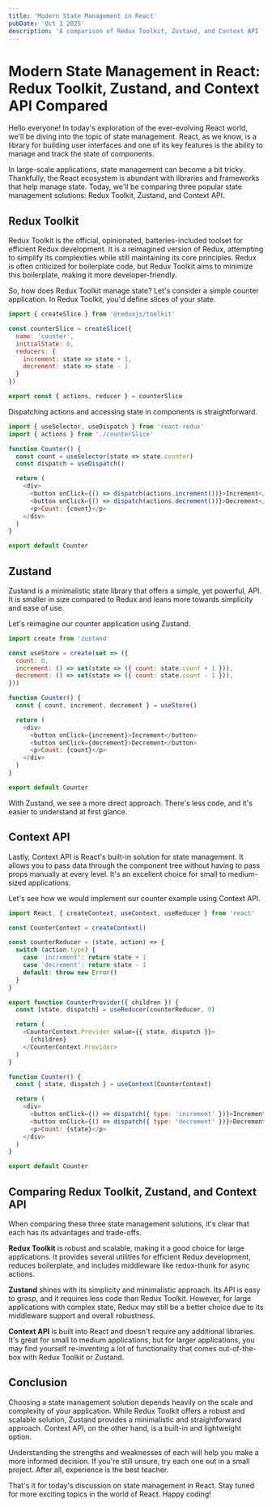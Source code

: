 ```yaml
---
title: 'Modern State Management in React'
pubDate: 'Oct 1 2025'
description: 'A comparison of Redux Toolkit, Zustand, and Context API for managing state in large-scale React applications.'
---
```


# Modern State Management in React: Redux Toolkit, Zustand, and Context API Compared

Hello everyone! In today's exploration of the ever-evolving React world, we'll be diving into the topic of state management. React, as we know, is a library for building user interfaces and one of its key features is the ability to manage and track the state of components.

In large-scale applications, state management can become a bit tricky. Thankfully, the React ecosystem is abundant with libraries and frameworks that help manage state. Today, we'll be comparing three popular state management solutions: Redux Toolkit, Zustand, and Context API.

## Redux Toolkit

Redux Toolkit is the official, opinionated, batteries-included toolset for efficient Redux development. It is a reimagined version of Redux, attempting to simplify its complexities while still maintaining its core principles. Redux is often criticized for boilerplate code, but Redux Toolkit aims to minimize this boilerplate, making it more developer-friendly.

So, how does Redux Toolkit manage state? Let's consider a simple counter application. In Redux Toolkit, you'd define slices of your state.

```javascript
import { createSlice } from '@reduxjs/toolkit'

const counterSlice = createSlice({
  name: 'counter',
  initialState: 0,
  reducers: {
    increment: state => state + 1,
    decrement: state => state - 1
  }
})

export const { actions, reducer } = counterSlice
```

Dispatching actions and accessing state in components is straightforward.

```javascript
import { useSelector, useDispatch } from 'react-redux'
import { actions } from './counterSlice'

function Counter() {
  const count = useSelector(state => state.counter)
  const dispatch = useDispatch()

  return (
    <div>
      <button onClick={() => dispatch(actions.increment())}>Increment</button>
      <button onClick={() => dispatch(actions.decrement())}>Decrement</button>
      <p>Count: {count}</p>
    </div>
  )
}

export default Counter
```

## Zustand

Zustand is a minimalistic state library that offers a simple, yet powerful, API. It is smaller in size compared to Redux and leans more towards simplicity and ease of use.

Let's reimagine our counter application using Zustand.

```javascript
import create from 'zustand'

const useStore = create(set => ({
  count: 0,
  increment: () => set(state => ({ count: state.count + 1 })),
  decrement: () => set(state => ({ count: state.count - 1 })),
}))

function Counter() {
  const { count, increment, decrement } = useStore()

  return (
    <div>
      <button onClick={increment}>Increment</button>
      <button onClick={decrement}>Decrement</button>
      <p>Count: {count}</p>
    </div>
  )
}

export default Counter
```

With Zustand, we see a more direct approach. There's less code, and it's easier to understand at first glance.

## Context API

Lastly, Context API is React's built-in solution for state management. It allows you to pass data through the component tree without having to pass props manually at every level. It's an excellent choice for small to medium-sized applications. 

Let's see how we would implement our counter example using Context API.

```javascript
import React, { createContext, useContext, useReducer } from 'react'

const CounterContext = createContext()

const counterReducer = (state, action) => {
  switch (action.type) {
    case 'increment': return state + 1
    case 'decrement': return state - 1
    default: throw new Error()
  }
}

export function CounterProvider({ children }) {
  const [state, dispatch] = useReducer(counterReducer, 0)

  return (
    <CounterContext.Provider value={{ state, dispatch }}>
      {children}
    </CounterContext.Provider>
  )
}

function Counter() {
  const { state, dispatch } = useContext(CounterContext)

  return (
    <div>
      <button onClick={() => dispatch({ type: 'increment' })}>Increment</button>
      <button onClick={() => dispatch({ type: 'decrement' })}>Decrement</button>
      <p>Count: {state}</p>
    </div>
  )
}

export default Counter
```

## Comparing Redux Toolkit, Zustand, and Context API

When comparing these three state management solutions, it's clear that each has its advantages and trade-offs.

**Redux Toolkit** is robust and scalable, making it a good choice for large applications. It provides several utilities for efficient Redux development, reduces boilerplate, and includes middleware like redux-thunk for async actions.

**Zustand** shines with its simplicity and minimalistic approach. Its API is easy to grasp, and it requires less code than Redux Toolkit. However, for large applications with complex state, Redux may still be a better choice due to its middleware support and overall robustness.

**Context API** is built into React and doesn't require any additional libraries. It's great for small to medium applications, but for larger applications, you may find yourself re-inventing a lot of functionality that comes out-of-the-box with Redux Toolkit or Zustand.

## Conclusion

Choosing a state management solution depends heavily on the scale and complexity of your application. While Redux Toolkit offers a robust and scalable solution, Zustand provides a minimalistic and straightforward approach. Context API, on the other hand, is a built-in and lightweight option. 

Understanding the strengths and weaknesses of each will help you make a more informed decision. If you're still unsure, try each one out in a small project. After all, experience is the best teacher.

That's it for today's discussion on state management in React. Stay tuned for more exciting topics in the world of React. Happy coding!
